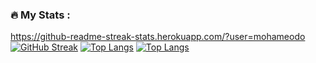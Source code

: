 
### :fire: My Stats :


https://github-readme-streak-stats.herokuapp.com/?user=mohameodo
[![GitHub Streak](http://github-readme-streak-stats.herokuapp.com?user=mohameodo&theme=dark&background=000000)](https://git.io/streak-stats)
[![Top Langs](https://github-readme-stats.vercel.app/api/top-langs/?username=mohameodo)](https://github.com/anuraghazra/github-readme-stats)
[![Top Langs](https://github-readme-stats.vercel.app/api/top-langs/?username=mohameodo&layout=compact&theme=vision-friendly-dark)](https://github.com/anuraghazra/github-readme-stats)








<!--- 👀 I’m interested in ...
- 🌱 I’m currently learning ...
- 💞️ I’m looking to collaborate on ...
- 📫 How to reach me ...
- 😄 Pronouns: ...
- ⚡ Fun fact: ...

<!---
mohameodo/mohameodo is a ✨ special ✨ repository because its `README.md` (this file) appears on your GitHub profile.
You can click the Preview link to take a look at your changes.
--->
